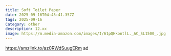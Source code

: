 ```yaml
---
title: Soft Toilet Paper
date: 2025-09-16T04:45:41.357Z
tags: 2025-09-16
Category: other
description: 12.xx
image: https://m.media-amazon.com/images/I/61pQHkontlL._AC_SL1500_.jpg
---
```

https://amzlink.to/az0RWdSuugERm ad